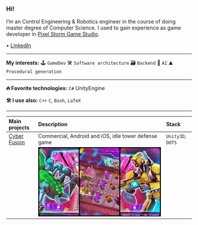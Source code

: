 ### Hi!
I’m an Control Engineering & Robotics engineer in the course of doing master degree of Computer Science.
I used to gain experience as game developer in [Pixel Storm Game Studio](https://pixelstorm.pl/).

 • [LinkedIn](https://www.linkedin.com/in/goorkamateusz/)

___
**My interests:**
🕹 `GameDev`
🛠 `Software architecture`
🗃 `Backend`
🤖 `AI`
⛰ `Procedural generation`

___
**🔥 Favorite technologies:**
`C#` UnityEngine

**🛠 I use also:**
`C++`
`C`,
`Bash`,
`LaTeX`

___
| **Main projects** | Description                                     | Stack                  |
| :---------------- | :--------------------------------------------------- | :---------------- |
| [Cyber Fusion]    | Commercial, Android and iOS, idle tower defense game | `Unity3D`, `DOTS` |
|                   |    ![](CyberFusion.jpg)                          |                   |

[Cyber Fusion]: https://play.google.com/store/apps/details?id=com.PixelStorm.CyberPolice2&hl=pl&gl=US
